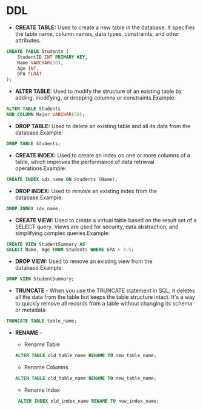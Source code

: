 # DDL

- **CREATE TABLE:** Used to create a new table in the database. It specifies the table name, column names, data types, constraints, and other attributes.
```sql
CREATE TABLE Students (
    StudentID INT PRIMARY KEY,
    Name VARCHAR(50),
    Age INT,
    GPA FLOAT
);
```

- **ALTER TABLE:** Used to modify the structure of an existing table by adding, modifying, or dropping columns or constraints.Example:
```sql
ALTER TABLE Students
ADD COLUMN Major VARCHAR(50);
```

- **DROP TABLE:** Used to delete an existing table and all its data from the database.Example:
```sql
DROP TABLE Students;
```

- **CREATE INDEX:** Used to create an index on one or more columns of a table, which improves the performance of data retrieval operations.Example:
```sql
CREATE INDEX idx_name ON Students (Name);
```

- **DROP INDEX:** Used to remove an existing index from the database.Example:
```sql
DROP INDEX idx_name;
```

- **CREATE VIEW:** Used to create a virtual table based on the result set of a SELECT query. Views are used for security, data abstraction, and simplifying complex queries.Example:
```sql
CREATE VIEW StudentSummary AS
SELECT Name, Age FROM Students WHERE GPA > 3.5;
```

- **DROP VIEW:** Used to remove an existing view from the database.Example:
```sql
DROP VIEW StudentSummary;
```

- **TRUNCATE** - When you use the TRUNCATE statement in SQL, it deletes all the data from the table but keeps the table structure intact. It's a way to quickly remove all records from a table without changing its schema or metadata
```sql
TRUNCATE TABLE table_name;
```

- **RENAME** - 
  - Rename Table 
  ```sql 
  ALTER TABLE old_table_name RENAME TO new_table_name;
  ```
  
  - Rename Columns
  ```sql 
  ALTER TABLE old_table_name RENAME TO new_table_name;
  ```

  - Rename Index
   ```sql
    ALTER INDEX old_index_name RENAME TO new_index_name;
    ```